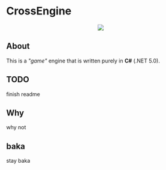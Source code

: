 # CrossEngine
<div style="text-align:center"><img src="CrossEngine/res/icon.ico"/></div>

## About
This is a *"game"* engine that is written purely in **C#** (.NET 5.0).

## TODO
finish readme

## Why
why not

## baka
stay baka
